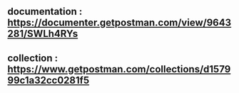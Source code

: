 ## documentation : https://documenter.getpostman.com/view/9643281/SWLh4RYs
## collection : https://www.getpostman.com/collections/d157999c1a32cc0281f5
